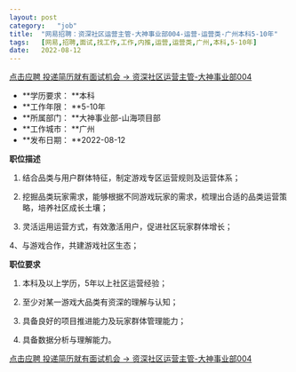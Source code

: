 ```yaml
---
layout:	post
category:	"job"
title:	"网易招聘：资深社区运营主管-大神事业部004-运营-运营类-广州本科5-10年"
tags:	[网易,招聘,面试,找工作,工作,内推,运营,运营类,广州,本科,5-10年]
date:	2022-08-12
---
```


[点击应聘 投递简历就有面试机会 ->  资深社区运营主管-大神事业部004](http://mobile.bole.netease.com/bole/boleDetail?id=41868&employeeId=346f03c3cda5f04c&key=all)



- **学历要求： **本科
- **工作年限： **5-10年
- **所属部门： **大神事业部-山海项目部
- **工作城市： **广州
- **发布日期： **2022-08-12



**职位描述**

1. 结合品类与用户群体特征，制定游戏专区运营规则及运营体系；

2. 挖掘品类玩家需求，能够根据不同游戏玩家的需求，梳理出合适的品类运营策略，培养社区成长土壤；

3. 灵活运用运营方式，有效激活用户，促进社区玩家群体增长；

4、与游戏合作，共建游戏社区生态；



**职位要求**

1. 本科及以上学历，5年以上社区运营经验；

2. 至少对某一游戏大品类有资深的理解与认知；

3. 具备良好的项目推进能力及玩家群体管理能力；

4. 具备数据分析与理解能力。



[点击应聘 投递简历就有面试机会 ->  资深社区运营主管-大神事业部004](http://mobile.bole.netease.com/bole/boleDetail?id=41868&employeeId=346f03c3cda5f04c&key=all)